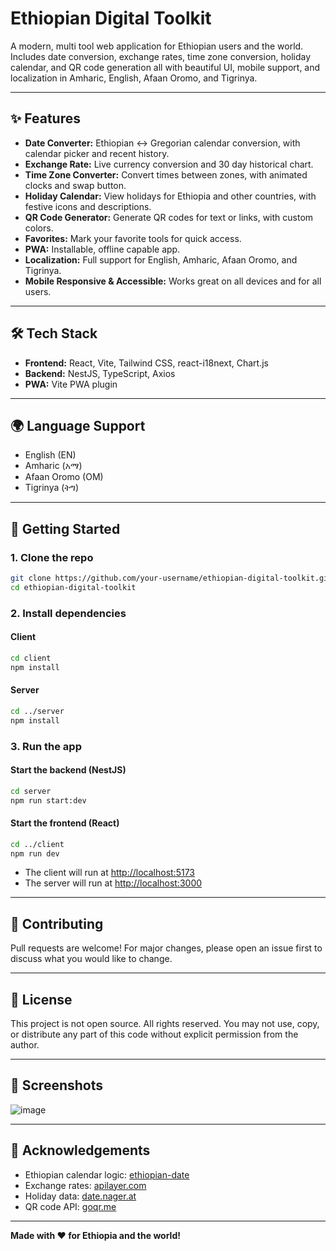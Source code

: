 # Ethiopian Digital Toolkit 
  
A modern, multi tool web application for Ethiopian users and the world. Includes date conversion, exchange rates, time zone conversion, holiday calendar, and QR code generation all with beautiful UI, mobile support, and localization in Amharic, English, Afaan Oromo, and Tigrinya.
   
---

## ✨ Features 
- **Date Converter:** Ethiopian ↔ Gregorian calendar conversion, with calendar picker and recent history.
- **Exchange Rate:** Live currency conversion and 30 day historical chart.   
- **Time Zone Converter:** Convert times between zones, with animated clocks and swap button.
- **Holiday Calendar:** View holidays for Ethiopia and other countries, with festive icons and descriptions. 
- **QR Code Generator:** Generate QR codes for text or links, with custom colors.    
- **Favorites:** Mark your favorite tools for quick access.        
- **PWA:** Installable, offline capable app.       
- **Localization:** Full support for English, Amharic, Afaan Oromo, and Tigrinya.    
- **Mobile Responsive & Accessible:** Works great on all devices and for all users.       
    
---     
    
## 🛠️ Tech Stack     
- **Frontend:** React, Vite, Tailwind CSS, react-i18next, Chart.js    
- **Backend:** NestJS, TypeScript, Axios     
- **PWA:** Vite PWA plugin 
   
--- 
 
## 🌍 Language Support 
- English (EN)    
- Amharic (አማ)
- Afaan Oromo (OM) 
- Tigrinya (ትግ)

---

## 🚀 Getting Started

### 1. Clone the repo
```bash
git clone https://github.com/your-username/ethiopian-digital-toolkit.git
cd ethiopian-digital-toolkit
```

### 2. Install dependencies
#### Client
```bash
cd client
npm install
```
#### Server
```bash
cd ../server
npm install
```

### 3. Run the app
#### Start the backend (NestJS)
```bash
cd server
npm run start:dev
```
#### Start the frontend (React)
```bash
cd ../client
npm run dev
```

- The client will run at [http://localhost:5173](http://localhost:5173)
- The server will run at [http://localhost:3000](http://localhost:3000)

---

## 🤝 Contributing
Pull requests are welcome! For major changes, please open an issue first to discuss what you would like to change.

---

## 📄 License
This project is not open source. All rights reserved.
You may not use, copy, or distribute any part of this code without explicit permission from the author.

---

## 📸 Screenshots
![image](https://github.com/user-attachments/assets/7b6e8a7a-ab8b-40e1-adc7-c8eed7bad4a1)


---

## 🙏 Acknowledgements
- Ethiopian calendar logic: [ethiopian-date](https://www.npmjs.com/package/ethiopian-date)
- Exchange rates: [apilayer.com](https://apilayer.com/)
- Holiday data: [date.nager.at](https://date.nager.at/)
- QR code API: [goqr.me](https://goqr.me/api/)

---

**Made with ❤️ for Ethiopia and the world!** 
